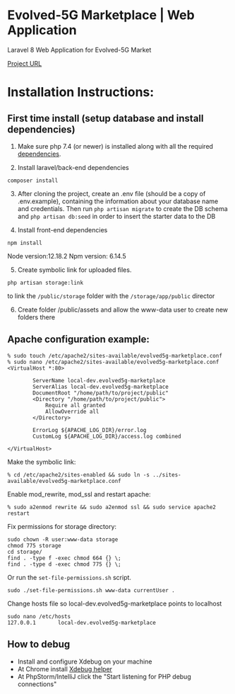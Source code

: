 # Εvolved-5G Marketplace | Web Application

Laravel 8 Web Application for Evolved-5G Market


[Project URL](https://evolved5g-marketplace.maggioli.gr)


# Installation Instructions:

## First time install (setup database and install dependencies)

1. Make sure php 7.4 (or newer) is installed along with all the required [dependencies](https://laravel.com/docs/8.x/deployment).

2. Install laravel/back-end dependencies
```
composer install

```

3. After cloning the project, create an .env file (should be a copy of .env.example),
   containing the information about your database name and credentials.
   Then run ```php artisan migrate``` to create the DB schema and
   ```php artisan db:seed``` in order to insert the starter data to the DB


4. Install front-end dependencies
```
npm install
```

Node version:12.18.2
Npm version: 6.14.5


5. Create symbolic link for uploaded files.

```
php artisan storage:link
```
to link the `/public/storage` folder with the `/storage/app/public` director


6. Create folder /public/assets  and allow the www-data user to create new folders there

## Apache configuration example:


```
% sudo touch /etc/apache2/sites-available/evolved5g-marketplace.conf
% sudo nano /etc/apache2/sites-available/evolved5g-marketplace.conf
<VirtualHost *:80>
       
        ServerName local-dev.evolved5g-marketplace
        ServerAlias local-dev.evolved5g-marketplace
        DocumentRoot "/home/path/to/project/public"
        <Directory "/home/path/to/project/public">
            Require all granted
            AllowOverride all
        </Directory>
       
        ErrorLog ${APACHE_LOG_DIR}/error.log
        CustomLog ${APACHE_LOG_DIR}/access.log combined

</VirtualHost>
```
Make the symbolic link:
```
% cd /etc/apache2/sites-enabled && sudo ln -s ../sites-available/evolved5g-marketplace.conf
```
Enable mod_rewrite, mod_ssl and restart apache:
```
% sudo a2enmod rewrite && sudo a2enmod ssl && sudo service apache2 restart
```
Fix permissions for storage directory:
```
sudo chown -R user:www-data storage
chmod 775 storage
cd storage/
find . -type f -exec chmod 664 {} \;
find . -type d -exec chmod 775 {} \;
```

Or run the `set-file-permissions.sh` script.
```$xslt
sudo ./set-file-permissions.sh www-data currentUser .
```
Change hosts file so local-dev.evolved5g-marketplace points to localhost
```$xslt
sudo nano /etc/hosts
127.0.0.1       local-dev.evolved5g-marketplace

```

## How to debug
- Install and configure Xdebug on your machine
- At Chrome install [Xdebug helper](https://chrome.google.com/webstore/detail/xdebug-helper/eadndfjplgieldjbigjakmdgkmoaaaoc?utm_source=chrome-app-launcher-info-dialog)
- At PhpStorm/IntelliJ click the "Start listening for PHP debug connections"

